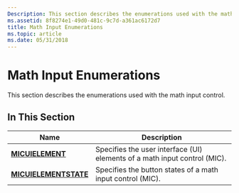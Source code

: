 ```yaml
---
Description: This section describes the enumerations used with the math input control.
ms.assetid: 8f8274e1-49d0-481c-9c7d-a361ac6172d7
title: Math Input Enumerations
ms.topic: article
ms.date: 05/31/2018
---
```


# Math Input Enumerations

This section describes the enumerations used with the math input control.

## In This Section



| Name                                           | Description                                                               |
|------------------------------------------------|---------------------------------------------------------------------------|
| [**MICUIELEMENT**](/windows/win32/api/micaut/ne-micaut-micuielement)           | Specifies the user interface (UI) elements of a math input control (MIC). |
| [**MICUIELEMENTSTATE**](/windows/win32/api/micaut/ne-micaut-micuielementstate) | Specifies the button states of a math input control (MIC).                |



 

 

 



